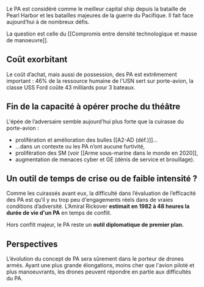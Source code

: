 Le PA est considéré comme le meilleur capital ship depuis la bataille de Pearl Harbor et les batailles majeures de la guerre du Pacifique. Il fait face aujourd’hui à de nombreux défis.

La question est celle du [[Compromis entre densité technologique et masse de manoeuvre]].

## Coût exorbitant

Le coût d’achat, mais aussi de possession, des PA est extrêmement important : 46% de la ressource humaine de l'USN sert sur porte-avion, la classe USS Ford coûte 43 milliards pour 3 bateaux.

## Fin de la capacité à opérer proche du théâtre

L'épée de l’adversaire semble aujourd’hui plus forte que la cuirasse du porte-avion :

- prolifération et amélioration des bulles [[A2-AD (déf.)]]...
- ...dans un contexte ou les PA n’ont aucune furtivité,
- prolifération des SM (voir [[Arme sous-marine dans le monde en 2020]],
- augmentation de menaces cyber et GE (dénis de service et brouillage).

## Un outil de temps de crise ou de faible intensité ?

Comme les cuirassés avant eux, la difficulté dans l’évaluation de l’efficacité des PA est qu’il y eu trop peu d'engagements réels dans de vraies conditions d’adversité. L’Amiral Rickover **estimait en 1982 à 48 heures la durée de vie d'un PA** en temps de conflit.

Hors conflit majeur, le PA reste un **outil diplomatique de premier plan.**

## Perspectives

L’évolution du concept de PA sera sûrement dans le porteur de drones armés. Ayant une plus grande élongations, moins cher que l'avion piloté et plus manoeuvrants, les drones peuvent répondre en partie aux difficultés du PA.
